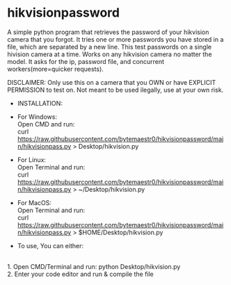 # hikvisionpassword
A simple python program that retrieves the password of your hikvision camera that you forgot.
It tries one or more passwords you have stored in a file, which are separated by a new line. This test passwords on a single hivision camera at a time. Works on any hikvision camera no matter the model. 
It asks for the ip, password file, and concurrent workers(more=quicker requests).

DISCLAIMER: Only use this on a camera that you OWN or have EXPLICIT PERMISSION to test on. Not meant to be used ilegally, use at your own risk.

- INSTALLATION: <br>
- For Windows:<br>
  Open CMD and run: <br>
curl https://raw.githubusercontent.com/bytemaestr0/hikvisionpassword/main/hikvisionpass.py > Desktop/hikvision.py<br>

 - For Linux:<br>
  Open Terminal and run: <br>
curl https://raw.githubusercontent.com/bytemaestr0/hikvisionpassword/main/hikvisionpass.py > ~/Desktop/hikvision.py<br>

 - For MacOS:<br>
  Open Terminal and run: <br>
curl https://raw.githubusercontent.com/bytemaestr0/hikvisionpassword/main/hikvisionpass.py > $HOME/Desktop/hikvision.py<br>

 - To use, You can either:
<br>
1. Open CMD/Terminal and run: python Desktop/hikvision.py
<br>
2. Enter your code editor and run & compile the file
